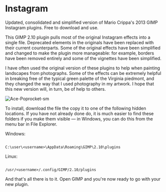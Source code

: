 # Instagram
Updated, consolidated and simplified version of Mario Crippa's 2013 GIMP Instagram plugins. Free to download and use.

This GIMP 2.10 plugin pulls most of the original Instagram effects into a single file. Deprecated elements in the originals have been
replaced with their current counterparts. Some of the original effects have been simplified and changed to make the plugin more manageable:
for example, borders have been removed entirely and some of the vignettes have been simplified.

I have often used the original version of these plugins to help when painting landscapes from photographs. Some
of the effects can be extremely helpful in breaking free of the typical green palette of the Virginia piedmont, 
and they changed the way that I used photography in my artwork. I hope that this new version will, in turn, be of help to others.

![Ace-Poprocket-sm](https://github.com/Nikkinoodl/Instagram/assets/17559271/a4025984-15a7-45eb-af4b-3c0e2d28b844)

To install, download the file the copy it to one of the following hidden locations. If you have not already done do, it is much easier to find these folders if you make them visible — in Windows, you can do this from the menu bar in File Explorer.

Windows:

```

C:\user\<username>\AppData\Roaming\GIMP\2.10\plugins

```

Linux:

```

/usr/<username>/.config/GIMP/2.10/plugins

```

And that's all there is to it. Open GIMP and you're now ready to go with your new plugin.
